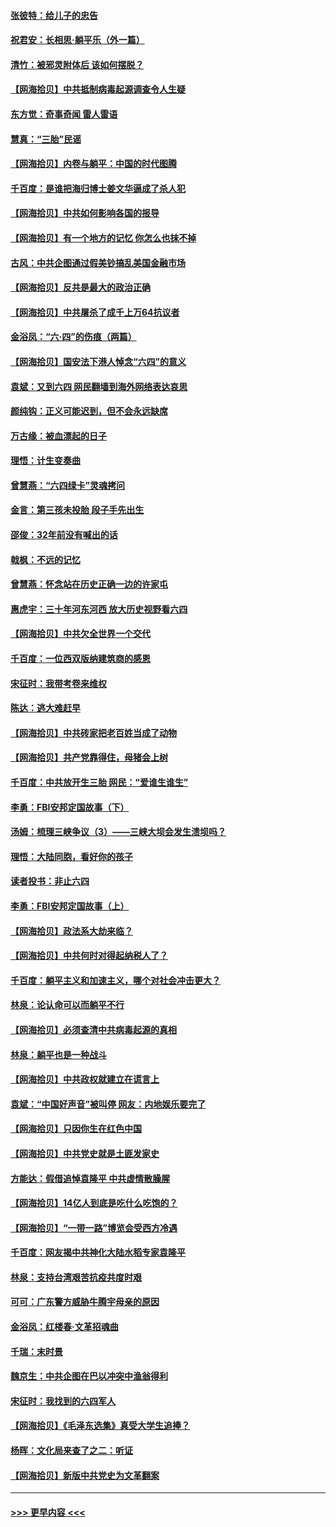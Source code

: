 #### [张彼特：给儿子的忠告](../pages/nsc993/n13018934.md?t=06141402) 
#### [祝君安：长相思‧躺平乐（外一篇）](../pages/nsc993/n13018923.md?t=06141402) 
#### [清竹：被邪灵附体后 该如何摆脱？](../pages/nsc993/n13018877.md?t=06141402) 
#### [【网海拾贝】中共抵制病毒起源调查令人生疑](../pages/nsc993/n13017785.md?t=06141402) 
#### [东方觉：奇事奇闻 雷人雷语](../pages/nsc993/n13017577.md?t=06141402) 
#### [慧真：“三胎”民谣](../pages/nsc993/n13017394.md?t=06141402) 
#### [【网海拾贝】内卷与躺平：中国的时代图腾](../pages/nsc993/n13016128.md?t=06141402) 
#### [千百度：是谁把海归博士姜文华逼成了杀人犯](../pages/nsc993/n13015218.md?t=06141402) 
#### [【网海拾贝】中共如何影响各国的报导](../pages/nsc993/n13012599.md?t=06141402) 
#### [【网海拾贝】有一个地方的记忆 你怎么也抹不掉](../pages/nsc993/n13009802.md?t=06141402) 
#### [古风：中共企图通过假美钞搞乱美国金融市场](../pages/nsc993/n13009626.md?t=06141402) 
#### [【网海拾贝】反共是最大的政治正确](../pages/nsc993/n13007051.md?t=06141402) 
#### [【网海拾贝】中共屠杀了成千上万64抗议者](../pages/nsc993/n13002713.md?t=06141402) 
#### [金浴凤：“六·四”的伤痕（两篇）](../pages/nsc993/n13001719.md?t=06141402) 
#### [【网海拾贝】国安法下港人悼念“六四”的意义](../pages/nsc993/n13001039.md?t=06141402) 
#### [袁斌：又到六四 网民翻墙到海外网络表达哀思](../pages/nsc993/n13000995.md?t=06141402) 
#### [颜纯钩：正义可能迟到，但不会永远缺席](../pages/nsc993/n13000920.md?t=06141402) 
#### [万古缘：被血漂起的日子](../pages/nsc993/n13000914.md?t=06141402) 
#### [理悟：计生变奏曲](../pages/nsc993/n13000414.md?t=06141402) 
#### [曾慧燕：“六四绿卡”灵魂拷问](../pages/nsc993/n13000277.md?t=06141402) 
#### [金言：第三孩未投胎 段子手先出生](../pages/nsc993/n13000215.md?t=06141402) 
#### [邵俊：32年前没有喊出的话](../pages/nsc993/n13000181.md?t=06141402) 
#### [戟枫：不远的记忆](../pages/nsc993/n13000121.md?t=06141402) 
#### [曾慧燕：怀念站在历史正确一边的许家屯](../pages/nsc993/n13000073.md?t=06141402) 
#### [惠虎宇：三十年河东河西 放大历史视野看六四](../pages/nsc993/n13000018.md?t=06141402) 
#### [【网海拾贝】中共欠全世界一个交代](../pages/nsc993/n12998706.md?t=06141402) 
#### [千百度：一位西双版纳建筑商的感恩](../pages/nsc993/n12998487.md?t=06141402) 
#### [宋征时：我带考卷来维权](../pages/nsc993/n12994088.md?t=06141402) 
#### [陈达：逃大难赶早](../pages/nsc993/n12993569.md?t=06141402) 
#### [【网海拾贝】中共砖家把老百姓当成了动物](../pages/nsc993/n12993483.md?t=06141402) 
#### [【网海拾贝】共产党靠得住，母猪会上树](../pages/nsc993/n12990730.md?t=06141402) 
#### [千百度：中共放开生三胎 网民：“爱谁生谁生”](../pages/nsc993/n12990644.md?t=06141402) 
#### [李勇：FBI安邦定国故事（下）](../pages/nsc993/n12987854.md?t=06141402) 
#### [汤姆：梳理三峡争议（3）——三峡大坝会发生溃坝吗？](../pages/nsc993/n12989806.md?t=06141402) 
#### [理悟：大陆同胞，看好你的孩子](../pages/nsc993/n12989778.md?t=06141402) 
#### [读者投书：非止六四](../pages/nsc993/n12989673.md?t=06141402) 
#### [李勇：FBI安邦定国故事（上）](../pages/nsc993/n12987749.md?t=06141402) 
#### [【网海拾贝】政法系大劫来临？](../pages/nsc993/n12987596.md?t=06141402) 
#### [【网海拾贝】中共何时对得起纳税人了？](../pages/nsc993/n12985578.md?t=06141402) 
#### [千百度：躺平主义和加速主义，哪个对社会冲击更大？](../pages/nsc993/n12985512.md?t=06141402) 
#### [林泉：论认命可以而躺平不行](../pages/nsc993/n12985505.md?t=06141402) 
#### [【网海拾贝】必须查清中共病毒起源的真相](../pages/nsc993/n12984276.md?t=06141402) 
#### [林泉：躺平也是一种战斗](../pages/nsc993/n12984194.md?t=06141402) 
#### [【网海拾贝】中共政权就建立在谎言上](../pages/nsc993/n12981880.md?t=06141402) 
#### [袁斌：“中国好声音”被叫停 网友：内地娱乐要完了](../pages/nsc993/n12981826.md?t=06141402) 
#### [【网海拾贝】只因你生在红色中国](../pages/nsc993/n12979096.md?t=06141402) 
#### [【网海拾贝】中共党史就是土匪发家史](../pages/nsc993/n12976478.md?t=06141402) 
#### [方能达：假借追悼袁隆平 中共虚情散臊腥](../pages/nsc993/n12976396.md?t=06141402) 
#### [【网海拾贝】14亿人到底是吃什么吃饱的？](../pages/nsc993/n12974125.md?t=06141402) 
#### [【网海拾贝】“一带一路”博览会受西方冷遇](../pages/nsc993/n12971787.md?t=06141402) 
#### [千百度：网友揭中共神化大陆水稻专家袁隆平](../pages/nsc993/n12971733.md?t=06141402) 
#### [林泉：支持台湾艰苦抗疫共度时艰](../pages/nsc993/n12971350.md?t=06141402) 
#### [可可：广东警方威胁牛腾宇母亲的原因](../pages/nsc993/n12971100.md?t=06141402) 
#### [金浴凤：红楼春·文革招魂曲](../pages/nsc993/n12970354.md?t=06141402) 
#### [千瑞：末时景](../pages/nsc993/n12970337.md?t=06141402) 
#### [魏京生：中共企图在巴以冲突中渔翁得利](../pages/nsc993/n12970286.md?t=06141402) 
#### [宋征时：我找到的六四军人](../pages/nsc993/n12970213.md?t=06141402) 
#### [【网海拾贝】《毛泽东选集》真受大学生追捧？](../pages/nsc993/n12968779.md?t=06141402) 
#### [杨晖：文化局来查了之二：听证](../pages/nsc993/n12966528.md?t=06141402) 
#### [【网海拾贝】新版中共党史为文革翻案](../pages/nsc993/n12967526.md?t=06141402) 

----
#### [ >>> 更早内容 <<< ](../indexes/nsc993-earlier.md)
